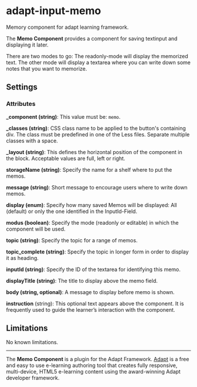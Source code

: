 # adapt-input-memo

Memory component for adapt learning framework.

The **Memo Component** provides a component for saving textinput and displaying it later.

There are two modes to go: The readonly-mode will display the memorized text. The other mode will display a textarea where you can write down some notes that you want to memorize. 


Settings
--------
### Attributes
**_component (string)**: This value must be: `memo`.

**_classes (string)**: CSS class name to be applied to the button's containing div. The class must be predefined in one of the Less files. Separate multiple classes with a space.

**_layout (string)**: This defines the horizontal position of the component in the block. Acceptable values are full, left or right.

**storageName (string)**: Specify the name for a shelf where to put the memos.

**message (string)**: Short message to encourage users where to write down memos.

**display (enum)**: Specify how many saved Memos will be displayed: All (default) or only the one identified in the InputId-Field.

**modus (boolean)**: Specify the mode (readonly or editable) in which the component will be used.

**topic (string)**: Specify the topic for a range of memos.

**topic_complete (string)**: Specify the topic in longer form in order to display it as heading.  

**inputId (string)**: Specify the ID of the textarea for identifying this memo.

**displayTitle (string)**: The title to display above the memo field.

**body (string, optional)**: A message to display before memo is shown.

**instruction** (string): This optional text appears above the component. It is frequently used to
guide the learner’s interaction with the component.




Limitations
-----------
No known limitations.

-----------
The **Memo Component** is a plugin for the Adapt Framework. [Adapt](https://www.adaptlearning.org) is a free and easy to use e-learning authoring tool that creates fully responsive, multi-device, HTML5 e-learning content using the award-winning Adapt developer framework.
